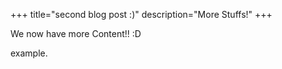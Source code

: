 +++
title="second blog post :)"
description="More Stuffs!"
+++

We now have more Content!! :D

example.